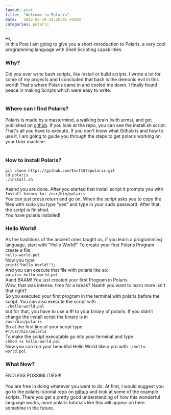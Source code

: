 ```yaml
---
layout: post
title:  "Welcome to Polaris"
date:   2022-05-19 14:26:01 +0200
categories: polaris
---
```

Hi, <br>
In this Post I am going to give you a short introduction to Polaris, a very cool programming language with Shell Scripting capabilities.
### Why?
Did you ever write bash scripts, like install or build scripts. I wrote a lot for some of my projects and I concluded that bash is the demonic evil in this world! That's where Polaris came in and cooled me down. I finally found peace in making Scripts which were easy to write. <br>
<br>
### Where can I find Polaris?
Polaris is made by a mastermind, a walking brain (with arms), and got published on [github](https://github.com/Innf107/polaris). If you look at the repo, you can see the install.sh script. That's all you have to execute. If you don't know what Github is and how to use it, I am going to guide you through the steps to get polaris working on your Unix machine. <br>
<br>
### How to install Polaris?
```
git clone https://github.com/Innf107/polaris.git
cd polaris
./install.sh
```
Aaand you are done. After you started that install script it prompts you with <br>
```Install binary to: /usr/bin/polaris```<br>
You can just press return and go on. When the script asks you to copy the files with sudo you type "yes" and type in your sudo password. After that, the script is finished.<br> You have polaris installed!


### Hello World!
As the traditions of the ancient ones taught us, if you learn a programming language, start with "Hello World!"
To create your first Polaris Program create a file<br>
```hello-world.pol```<br>
Now you type <br>
```print("Hello World!");```<br>
And you can execute that file with polaris like so:<br>
```polaris hello-world.pol```<br>
Aand BAAM! You just created your first Program in Polaris. <br>
Wow, that was intense, time for a break? Naahh you want to learn more isn't that right?<br>
So you executed your first program in the terminal with polaris before the script. You can also execute the script with <br>```./hello-world.pol```<br> but for that, you have to use a #! to your binary of polaris. If you didn't change the install script the binary is in <br>```/usr/bin/polaris```<br>
So at the first line of your script type <br>
```#!/usr/bin/polaris``` <br>
To make the script executable go into your terminal and type <br>
```chmod +x hello-world.pol```<br>
Now you can run your beautiful Hello World like a pro with ```./hello-world.pol```

### What Now?
ENDLESS POSSIBILITIES!!!<br><br>
You are free in doing whatever you want to do. At first, I would suggest you go to the polaris-tutorial repo on [github](https://github.com/Sebull-git/polaris-tutorial) and look at some of the example scripts. There you get a pretty good understanding of how this wonderful language works, more polaris tutorials like this will appear on here sometime in the future. 
